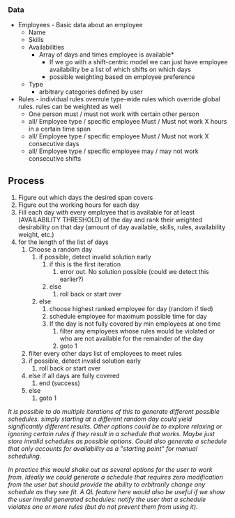 ### Data
- Employees - Basic data about an employee
	- Name
	- Skills
	- Availabilities
		- Array of days and times employee is available*
			- If we go with a shift-centric model we can just have employee availability be a list of which shifts on which days
			- possible weighting  based on employee preference
	- Type
		- arbitrary categories defined by user
- Rules - individual rules overrule type-wide rules which override global rules. rules can be weighted as well
	- One person must / must not work with certain other person
	- all/ Employee type / specific employee Must / Must not work X hours in a certain time span
	- all/ Employee type / specific employee Must / Must not work X consecutive days
	- all/ Employee type / specific employee may / may not work consecutive shifts

## Process
1. Figure out which days the desired span covers
2. Figure out the working hours for each day
3. Fill each day with every employee that is available for at least (AVAILABILITY THRESHOLD) of the day and rank their weighted desirability on that day (amount of day available, skills, rules, availability weight, etc.)
4. for the length of the list of days
	1. Choose a random day 
		1. if possible, detect invalid solution early
			1. if this is the first iteration 
				1. error out. No solution possible (could we detect this earlier?)
			2. else
				1. roll back or start over
		2. else
			1. choose highest ranked employee for day (random if tied)
			2. schedule employee for maximum possible time for day
			3. If the day is not fully covered by min employees at one time
				1. filter any employees whose rules would be violated or who are not available for the remainder of the day
				2. goto 1
	2. filter every other days list of employees to meet rules
	3. if possible, detect invalid solution early
		1. roll back or start over
	4. else if all days are fully covered
		1. end (success)
	5. else
		1. goto 1

*It is possible to do multiple iterations of this to generate different possible schedules. simply starting at a different random day could yield significantly different results. Other options could be to explore relaxing or ignoring certain rules if they result in a schedule that works. Maybe just store invalid schedules as possible options. Could also generate a schedule that only accounts for availability as a "starting point" for manual scheduling.*

*In practice this would shake out as several options for the user to work from. Ideally we could generate a schedule that requires zero modification from the user but should provide the ability to arbitrarily change any schedule as they see fit. A QL feature here would also be useful if we show the user invalid generated schedules: notify the user that a schedule violates one or more rules (but do not prevent them from using it).*